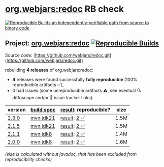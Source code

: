 [org.webjars:redoc](https://central.sonatype.com/artifact/org.webjars/redoc/versions) RB check
=======

[![Reproducible Builds](https://reproducible-builds.org/images/logos/rb.svg) an independently-verifiable path from source to binary code](https://reproducible-builds.org/)

## Project: [org.webjars:redoc](https://central.sonatype.com/artifact/org.webjars/redoc/versions) [![Reproducible Builds](https://img.shields.io/endpoint?url=https://raw.githubusercontent.com/jvm-repo-rebuild/reproducible-central/master/content/org/webjars/redoc/badge.json)](https://github.com/jvm-repo-rebuild/reproducible-central/blob/master/content/org/webjars/redoc/README.md)

Source code: [https://github.com/webjars/redoc.git](https://github.com/webjars/redoc.git)

rebuilding **4 releases** of org.webjars:redoc:
- **4** releases were found successfully **fully reproducible** (100% reproducible artifacts :white_check_mark:),
- 0 had issues (some unreproducible artifacts :warning:, see eventual :mag: diffoscope and/or :memo: issue tracker links):

| version | [build spec](/BUILDSPEC.md) | [result](https://reproducible-builds.org/docs/jvm/): reproducible? | size |
| -- | --------- | ------ | -- |
| [2.3.0](https://central.sonatype.com/artifact/org.webjars/redoc/2.3.0/pom) | [mvn jdk21](redoc-2.3.0.buildspec) | [result](redoc-2.3.0.buildinfo): [2 :white_check_mark: ](redoc-2.3.0.buildcompare) | 1.5M |
| [2.1.5](https://central.sonatype.com/artifact/org.webjars/redoc/2.1.5/pom) | [mvn jdk21](redoc-2.1.5.buildspec) | [result](redoc-2.1.5.buildinfo): [2 :white_check_mark: ](redoc-2.1.5.buildcompare) | 1.5M |
| [2.1.1](https://central.sonatype.com/artifact/org.webjars/redoc/2.1.1/pom) | [mvn jdk8](redoc-2.1.1.buildspec) | [result](redoc-2.1.1.buildinfo): [2 :white_check_mark: ](redoc-2.1.1.buildcompare) | 1.4M |
| [2.0.0](https://central.sonatype.com/artifact/org.webjars/redoc/2.0.0/pom) | [mvn jdk8](redoc-2.0.0.buildspec) | [result](redoc-2.0.0.buildinfo): [2 :white_check_mark: ](redoc-2.0.0.buildcompare) | 1.6M |

<i>(size is calculated without javadoc, that has been excluded from reproducibility checks)</i>
